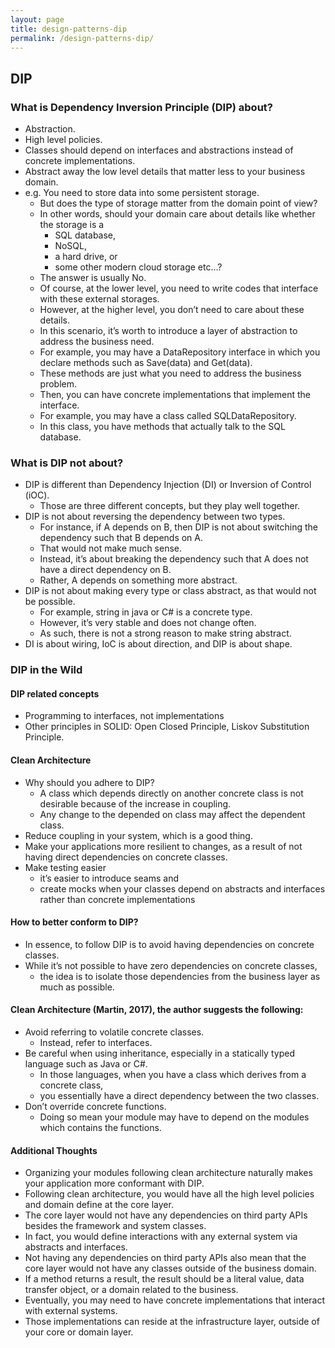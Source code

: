 ```yaml
---
layout: page
title: design-patterns-dip
permalink: /design-patterns-dip/
---
```


## DIP 

### What is Dependency Inversion Principle (DIP) about?
- Abstraction.
- High level policies.
- Classes should depend on interfaces and abstractions instead of concrete implementations.
- Abstract away the low level details that matter less to your business domain.
- e.g. You need to store data into some persistent storage. 
    - But does the type of storage matter from the domain point of view? 
    - In other words, should your domain care about details like whether the storage is a 
        - SQL database, 
        - NoSQL, 
        - a hard drive, or 
        - some other modern cloud storage etc…? 
    - The answer is usually No. 
    - Of course, at the lower level, you need to write codes that interface with these external storages. 
    - However, at the higher level, you don’t need to care about these details. 
    - In this scenario, it’s worth to introduce a layer of abstraction to address the business need. 
    - For example, you may have a DataRepository interface in which you declare methods such as Save(data) and Get(data). 
    - These methods are just what you need to address the business problem. 
    - Then, you can have concrete implementations that implement the interface. 
    - For example, you may have a class called SQLDataRepository. 
    - In this class, you have methods that actually talk to the SQL database.

### What is DIP not about?
- DIP is different than Dependency Injection (DI) or Inversion of Control (iOC). 
    - Those are three different concepts, but they play well together.
- DIP is not about reversing the dependency between two types. 
    - For instance, if A depends on B, then DIP is not about switching the dependency such that B depends on A. 
    - That would not make much sense. 
    - Instead, it’s about breaking the dependency such that A does not have a direct dependency on B. 
    - Rather, A depends on something more abstract.
- DIP is not about making every type or class abstract, as that would not be possible. 
    - For example, string in java or C# is a concrete type. 
    - However, it’s very stable and does not change often. 
    - As such, there is not a strong reason to make string abstract.
- DI is about wiring, IoC is about direction, and DIP is about shape.

### DIP in the Wild
#### DIP related concepts
- Programming to interfaces, not implementations
- Other principles in SOLID: Open Closed Principle, Liskov Substitution Principle.

#### Clean Architecture
- Why should you adhere to DIP?
    - A class which depends directly on another concrete class is not desirable because of the increase in coupling. 
    - Any change to the depended on class may affect the dependent class.
- Reduce coupling in your system, which is a good thing.
- Make your applications more resilient to changes, as a result of not having direct dependencies on concrete classes.
- Make testing easier 
    - it’s easier to introduce seams and 
    - create mocks when your classes depend on abstracts and interfaces rather than concrete implementations
#### How to better conform to DIP?
- In essence, to follow DIP is to avoid having dependencies on concrete classes. 
- While it’s not possible to have zero dependencies on concrete classes, 
    - the idea is to isolate those dependencies from the business layer as much as possible.

#### Clean Architecture (Martin, 2017), the author suggests the following:
- Avoid referring to volatile concrete classes. 
    - Instead, refer to interfaces.
- Be careful when using inheritance, especially in a statically typed language such as Java or C#. 
    - In those languages, when you have a class which derives from a concrete class, 
    - you essentially have a direct dependency between the two classes.
- Don’t override concrete functions. 
    - Doing so mean your module may have to depend on the modules which contains the functions.

#### Additional Thoughts 
- Organizing your modules following clean architecture naturally makes your application more conformant with DIP. 
- Following clean architecture, you would have all the high level policies and domain define at the core layer. 
- The core layer would not have any dependencies on third party APIs besides the framework and system classes. 
- In fact, you would define interactions with any external system via abstracts and interfaces. 
- Not having any dependencies on third party APIs also mean that the core layer would not have any classes outside of the business domain. 
- If a method returns a result, the result should be a literal value, data transfer object, or a domain related to the business. 
- Eventually, you may need to have concrete implementations that interact with external systems. 
- Those implementations can reside at the infrastructure layer, outside of your core or domain layer.